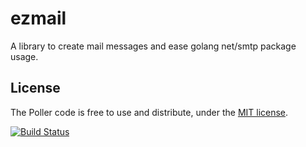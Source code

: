 # ezmail

A library to create mail messages and ease golang net/smtp package usage.

## License

The Poller code is free to use and distribute, under the [MIT license](https://github.com/marcw/ezmail/blob/master/LICENSE).

[![Build Status](https://travis-ci.org/marcw/ezmail.png?branch=master)](https://travis-ci.org/marcw/ezmail)
